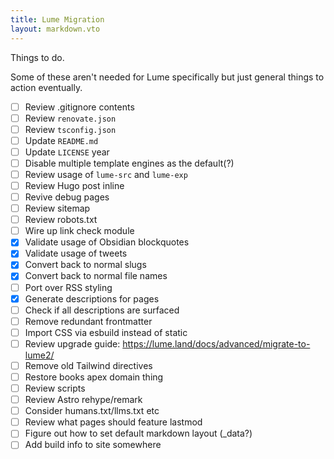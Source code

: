 ```yaml
---
title: Lume Migration
layout: markdown.vto
---
```


Things to do.

Some of these aren't needed for Lume specifically but just general things to action eventually.

- [ ] Review .gitignore contents
- [ ] Review `renovate.json`
- [ ] Review `tsconfig.json`
- [ ] Update `README.md`
- [ ] Update `LICENSE` year
- [ ] Disable multiple template engines as the default(?)
- [ ] Review usage of `lume-src` and `lume-exp`
- [ ] Review Hugo post inline
- [ ] Revive debug pages
- [ ] Review sitemap
- [ ] Review robots.txt
- [ ] Wire up link check module
- [x] Validate usage of Obsidian blockquotes
- [x] Validate usage of tweets
- [x] Convert back to normal slugs
- [x] Convert back to normal file names
- [ ] Port over RSS styling
- [x] Generate descriptions for pages
- [ ] Check if all descriptions are surfaced
- [ ] Remove redundant frontmatter
- [ ] Import CSS via esbuild instead of static
- [ ] Review upgrade guide: https://lume.land/docs/advanced/migrate-to-lume2/
- [ ] Remove old Tailwind directives
- [ ] Restore books apex domain thing
- [ ] Review scripts
- [ ] Review Astro rehype/remark
- [ ] Consider humans.txt/llms.txt etc
- [ ] Review what pages should feature lastmod
- [ ] Figure out how to set default markdown layout (_data?)
- [ ] Add build info to site somewhere
